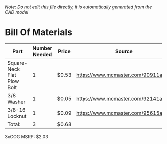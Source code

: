 ###### Note: Do not edit this file directly, it is automatically generated from the CAD model 
# Bill Of Materials 
 |Part|Number Needed|Price|Source| 
 |----|----------|-----|-----|
|Square-Neck Flat Plow Bolt|1|$0.53|https://www.mcmaster.com/90911a633|
|3/8 Washer|1|$0.05|https://www.mcmaster.com/92141a031|
|3/8-16 Locknut|1|$0.09|https://www.mcmaster.com/95615a140|
|Total: |3|$0.68| |

 3xCOG MSRP: $2.03